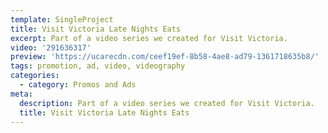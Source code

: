 ```yaml
---
template: SingleProject
title: Visit Victoria Late Nights Eats
excerpt: Part of a video series we created for Visit Victoria.
video: '291636317'
preview: 'https://ucarecdn.com/ceef19ef-8b58-4ae8-ad79-1361718635b8/'
tags: promotion, ad, video, videography
categories:
  - category: Promos and Ads
meta:
  description: Part of a video series we created for Visit Victoria.
  title: Visit Victoria Late Nights Eats
---
```

